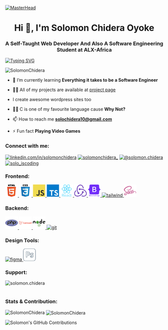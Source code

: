 [![MasterHead](https://developers.giphy.com/branch/master/static/api-512d36c09662682717108a38bbb5c57d.gif)](https://github.com/SolomonChidera/)

<h1 align="center">Hi 👋, I'm Solomon Chidera Oyoke</h1>
<h3 align="center">A Self-Taught Web Developer And Also A Software Engineering Student at ALX-Africa</h3>

<a href="/"><img src="https://readme-typing-svg.demolab.com?font=Fira+Code&size=35&pause=1000&center=true&vCenter=true&width=1159&lines=Welcome+To+My+Profile;Hello+%2F+Bonjour+%2F+%E3%81%93%E3%82%93%E3%81%AB%E3%81%A1%E3%81%AF++%2F+%E4%BD%A0%E5%A5%BD++%2F+Xin+ch%C3%A0o" alt="Typing SVG" /></a>


<p align="left"> <img src="https://komarev.com/ghpvc/?username=SolomonChidera&label=Profile%20views&color=0e75b6&style=flat" alt="SolomonChidera" /> </p>


- 🌱 I’m currently learning **Everything it takes to be a Software Engineer**

- 👨‍💻 All of my projects are available at <a href="https://solochid.vercel.app/" target="_blank">project page</a>
- I create awesome wordpress sites too
- 👨‍💻 C is one of my favourite language cause **Why Not?**
- 📫 How to reach me **solochidera10@gmail.com**

<!--- 📄 Know about my experiences [https://--/](https://resume/)-->

- ⚡ Fun fact **Playing Video Games**

<h3 align="left">Connect with me:</h3>
<p align="left">
<a href="https://www.linkedin.com/in/solomonchidera" target="blank"><img align="center" src="https://raw.githubusercontent.com/rahuldkjain/github-profile-readme-generator/master/src/images/icons/Social/linked-in-alt.svg" alt="linkedin.com/in/solomonchidera" height="30" width="40" /></a>
<a href="https://twitter.com/solomonchidera_" target="blank"><img align="center" src="https://raw.githubusercontent.com/rahuldkjain/github-profile-readme-generator/master/src/images/icons/Social/twitter.svg" alt="solomonchidera_" height="30" width="40" /></a>
<a href="https://medium.com/@solomon.chidera" target="blank"><img align="center" src="https://raw.githubusercontent.com/rahuldkjain/github-profile-readme-generator/master/src/images/icons/Social/medium.svg" alt="@solomon.chidera" height="30" width="40" /></a>
<a href="https://instagram.com/solo_iscoding" target="blank"><img align="center" src="https://raw.githubusercontent.com/rahuldkjain/github-profile-readme-generator/master/src/images/icons/Social/instagram.svg" alt="solo_iscoding" height="30" width="40" /></a>
</p>

<h3 align="left">Frontend:</h3>
<p align="left">
<a href="https://www.w3.org/html/" target="_blank" rel="noreferrer">
    <img src="https://raw.githubusercontent.com/devicons/devicon/master/icons/html5/html5-original-wordmark.svg" alt="html5" width="40" height="40"/> 
</a>
<a href="https://www.w3schools.com/css/" target="_blank" rel="noreferrer">
    <img src="https://raw.githubusercontent.com/devicons/devicon/master/icons/css3/css3-original-wordmark.svg" alt="css3" width="40" height="40"/> 
</a>
<a href="https://developer.mozilla.org/en-US/docs/Web/JavaScript" target="_blank" rel="noreferrer"> 
    <img src="https://raw.githubusercontent.com/devicons/devicon/master/icons/javascript/javascript-original.svg" alt="javascript" width="40" height="40"/> 
</a>
<a href="https://www.typescriptlang.org/" target="_blank" rel="noreferrer"> 
    <img src="https://raw.githubusercontent.com/devicons/devicon/master/icons/typescript/typescript-original.svg" alt="typescript" width="40" height="40"/> 
</a>
<a href="https://reactjs.org/" target="_blank" rel="noreferrer"> 
    <img src="https://raw.githubusercontent.com/devicons/devicon/master/icons/react/react-original-wordmark.svg" alt="react" width="40" height="40"/> 
</a>
<a href="https://redux.js.org" target="_blank" rel="noreferrer"> 
    <img src="https://raw.githubusercontent.com/devicons/devicon/master/icons/redux/redux-original.svg" alt="redux" width="40" height="40"/> 
</a>
<a href="https://getbootstrap.com" target="_blank" rel="noreferrer"> 
    <img src="https://raw.githubusercontent.com/devicons/devicon/master/icons/bootstrap/bootstrap-plain-wordmark.svg" alt="bootstrap" width="40" height="40"/> 
</a>
<a href="https://tailwindcss.com/" target="_blank" rel="noreferrer"> 
    <img src="https://www.vectorlogo.zone/logos/tailwindcss/tailwindcss-icon.svg" alt="tailwind" width="40" height="40"/> 
</a>
<a href="https://sass-lang.com" target="_blank" rel="noreferrer"> 
    <img src="https://raw.githubusercontent.com/devicons/devicon/master/icons/sass/sass-original.svg" alt="sass" width="40" height="40"/> 
</a>
</p>

<h3 align="left">Backend:</h3>
<p align="left">
<a href="https://www.php.net" target="_blank" rel="noreferrer"> 
    <img src="https://raw.githubusercontent.com/devicons/devicon/master/icons/php/php-original.svg" alt="php" width="40" height="40"/> 
</a>
<a href="https://laravel.com/" target="_blank" rel="noreferrer"> 
    <img src="https://raw.githubusercontent.com/devicons/devicon/master/icons/laravel/laravel-original-wordmark.svg" alt="laravel" width="40" height="40"/> 
</a>
<a href="https://nodejs.org" target="_blank" rel="noreferrer"> 
    <img src="https://raw.githubusercontent.com/devicons/devicon/master/icons/nodejs/nodejs-original-wordmark.svg" alt="nodejs" width="40" height="40"/> 
</a>
<a href="https://git-scm.com/" target="_blank" rel="noreferrer"> 
    <img src="https://www.vectorlogo.zone/logos/git-scm/git-scm-icon.svg" alt="git" width="40" height="40"/> 
</a>
</p>

<h3 align="left">Design Tools:</h3>
<p align="left">
<a href="https://www.figma.com/" target="_blank" rel="noreferrer"> 
    <img src="https://www.vectorlogo.zone/logos/figma/figma-icon.svg" alt="figma" width="40" height="40"/> 
</a>
<a href="https://www.photoshop.com/en" target="_blank" rel="noreferrer"> 
    <img src="https://raw.githubusercontent.com/devicons/devicon/master/icons/photoshop/photoshop-line.svg" alt="photoshop" width="40" height="40"/> 
</a>
<!--                                        SUPPORT                                  -->
<h3 align="left">Support:</h3>
<p><a href="https://www.buymeacoffee.com/solomon.chidera"> <img align="left" src="https://cdn.buymeacoffee.com/buttons/v2/default-yellow.png" height="50" width="210" alt="solomon.chidera" /></a></p><br><br>

<h3 align= "left">Stats & Contribution:</h3>

</p>
<p><img align="left" src="https://github-readme-stats-sigma-five.vercel.app/api/top-langs?username=SolomonChidera&show_icons=true&theme=dark&locale=en&layout=compact" alt="SolomonChidera" /></p>

<p>&nbsp;<img align="center" src="https://github-readme-stats-sigma-five.vercel.app/api?username=SolomonChidera&show_icons=true&theme=dark&locale=en" alt="SolomonChidera" /></p>

![Solomon's GitHub Contributions](https://github-readme-streak-stats.herokuapp.com/?user=solomonchidera&theme=highcontrast)
